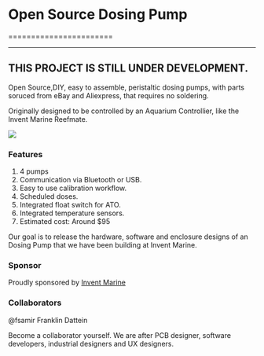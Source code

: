 # Open Source Dosing Pump
=======================



-----------
THIS PROJECT IS STILL UNDER DEVELOPMENT.
-----------

Open Source,DIY, easy to assemble, peristaltic dosing pumps, with parts soruced from eBay and Aliexpress, that requires no soldering.

Originally designed to be controlled by an Aquarium Controllier, like the Invent Marine Reefmate.

<img src="https://farm6.staticflickr.com/5595/14860040081_29afbc49b2.jpg"/>

### Features
1. 4 pumps
2. Communication via Bluetooth or USB.
3. Easy to use calibration workflow.
4. Scheduled doses.
5. Integrated float switch for ATO.
6. Integrated temperature sensors.
6. Estimated cost: Around $95

Our goal is to release the hardware, software and enclosure designs of an Dosing Pump that we have been building at Invent Marine.


### Sponsor
Proudly sponsored by <a href="http://inventmarine.com" target="_new">Invent Marine</a>

### Collaborators 
@fsamir Franklin Dattein

Become a collaborator yourself. We are after PCB designer, software developers, industrial designers and UX designers.
